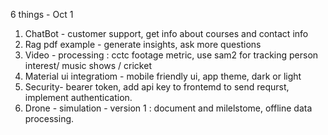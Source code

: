 6 things - Oct 1


1. ChatBot - customer support,  get info about courses and contact info 
2. Rag pdf example - generate insights,  ask more questions 
3. Video - processing : cctc footage metric, use sam2 for tracking person interest/ music shows / cricket 
4. Material ui integratiom - mobile friendly ui, app theme, dark or light 
5. Security- bearer token, add api key to frontemd to send requrst, implement authentication. 
6. Drone - simulation - version 1 : document and milelstome, offline data processing. 